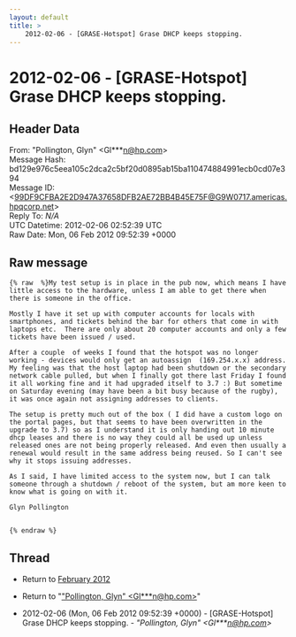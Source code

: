 ```yaml
---
layout: default
title: >
    2012-02-06 - [GRASE-Hotspot] Grase DHCP keeps stopping.
---
```


# 2012-02-06 - [GRASE-Hotspot] Grase DHCP keeps stopping.

## Header Data

From: "Pollington, Glyn" \<Gl***n@hp.com\><br>
Message Hash: bd129e976c5eea105c2dca2c5bf20d0895ab15ba110474884991ecb0cd07e394<br>
Message ID: \<99DF9CFBA2E2D947A37658DFB2AE72BB4B45E75F@G9W0717.americas.hpqcorp.net\><br>
Reply To: _N/A_<br>
UTC Datetime: 2012-02-06 02:52:39 UTC<br>
Raw Date: Mon, 06 Feb 2012 09:52:39 +0000<br>

## Raw message

```
{% raw  %}My test setup is in place in the pub now, which means I have little access to the hardware, unless I am able to get there when there is someone in the office.

Mostly I have it set up with computer accounts for locals with smartphones, and tickets behind the bar for others that come in with laptops etc.  There are only about 20 computer accounts and only a few tickets have been issued / used.

After a couple  of weeks I found that the hotspot was no longer working - devices would only get an autoassign  (169.254.x.x) address. My feeling was that the host laptop had been shutdown or the secondary network cable pulled, but when I finally got there last Friday I found it all working fine and it had upgraded itself to 3.7 :) But sometime on Saturday evening (may have been a bit busy because of the rugby), it was once again not assigning addresses to clients.

The setup is pretty much out of the box ( I did have a custom logo on the portal pages, but that seems to have been overwritten in the upgrade to 3.7) so as I understand it is only handing out 10 minute dhcp leases and there is no way they could all be used up unless released ones are not being properly released. And even then usually a renewal would result in the same address being reused. So I can't see why it stops issuing addresses.

As I said, I have limited access to the system now, but I can talk someone through a shutdown / reboot of the system, but am more keen to know what is going on with it.

Glyn Pollington


{% endraw %}
```

## Thread

+ Return to [February 2012](/archive/2012/02)

+ Return to "["Pollington, Glyn" <Gl***n<span>@</span>hp.com>](/authors/gl___n_at_hp_com)"

+ 2012-02-06 (Mon, 06 Feb 2012 09:52:39 +0000) - [GRASE-Hotspot] Grase DHCP keeps stopping. - _"Pollington, Glyn" \<Gl***n@hp.com\>_

